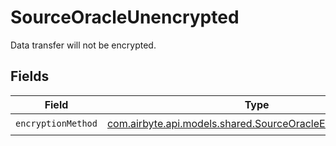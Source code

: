 # SourceOracleUnencrypted

Data transfer will not be encrypted.


## Fields

| Field                                                                                                             | Type                                                                                                              | Required                                                                                                          | Description                                                                                                       |
| ----------------------------------------------------------------------------------------------------------------- | ----------------------------------------------------------------------------------------------------------------- | ----------------------------------------------------------------------------------------------------------------- | ----------------------------------------------------------------------------------------------------------------- |
| `encryptionMethod`                                                                                                | [com.airbyte.api.models.shared.SourceOracleEncryptionMethod](../../models/shared/SourceOracleEncryptionMethod.md) | :heavy_check_mark:                                                                                                | N/A                                                                                                               |